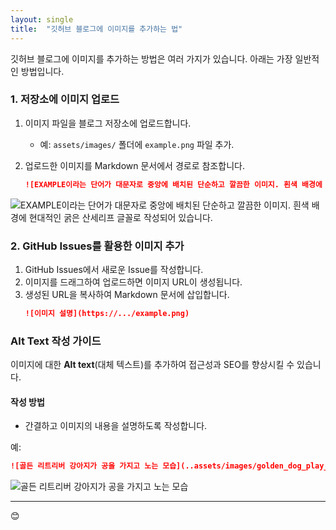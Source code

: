 ```yaml
---
layout: single
title:  "깃허브 블로그에 이미지를 추가하는 법"
---
```


깃허브 블로그에 이미지를 추가하는 방법은 여러 가지가 있습니다. 아래는 가장 일반적인 방법입니다.

### 1. 저장소에 이미지 업로드

1. 이미지 파일을 블로그 저장소에 업로드합니다.
   - 예: `assets/images/` 폴더에 `example.png` 파일 추가.

2. 업로드한 이미지를 Markdown 문서에서 경로로 참조합니다.
   ```markdown
   ![EXAMPLE이라는 단어가 대문자로 중앙에 배치된 단순하고 깔끔한 이미지. 흰색 배경에 현대적인 굵은 산세리프 글꼴로 작성되어 있습니다.](..assets/images/example.png)
   ```
   
![EXAMPLE이라는 단어가 대문자로 중앙에 배치된 단순하고 깔끔한 이미지. 흰색 배경에 현대적인 굵은 산세리프 글꼴로 작성되어 있습니다.](..assets/images/example.png)


### 2. GitHub Issues를 활용한 이미지 추가

1. GitHub Issues에서 새로운 Issue를 작성합니다.
2. 이미지를 드래그하여 업로드하면 이미지 URL이 생성됩니다.
3. 생성된 URL을 복사하여 Markdown 문서에 삽입합니다.
   ```markdown
   ![이미지 설명](https://.../example.png)
   ```

### Alt Text 작성 가이드

이미지에 대한 **Alt text**(대체 텍스트)를 추가하여 접근성과 SEO를 향상시킬 수 있습니다. 

#### 작성 방법
- 간결하고 이미지의 내용을 설명하도록 작성합니다.

예:
```markdown
![골든 리트리버 강아지가 공을 가지고 노는 모습](..assets/images/golden_dog_play_ball.png)
```
![골든 리트리버 강아지가 공을 가지고 노는 모습](..assets/images/golden_dog_play_ball.png)

---

😊
